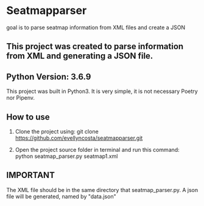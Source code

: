 # Seatmapparser

goal is to parse seatmap information from XML files and create a JSON 
## This project was created to parse information from XML and generating a JSON file.

## Python Version: 3.6.9
This project was built in Python3. It is very simple, it is not necessary Poetry nor Pipenv.


## How to use
1. Clone the project using:
git clone https://github.com/evellyncosta/seatmapparser.git

2. Open the project source folder in terminal and run this command:
python seatmap_parser.py seatmap1.xml

## IMPORTANT
The XML file should be in the same directory that seatmap_parser.py. A json file will be generated, named by "data.json"
